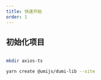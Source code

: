 ```yaml
---
title: 快速开始
order: 1
---
```


## 初始化项目

```bash

mkdir axios-ts

yarn create @umijs/dumi-lib --site
```
